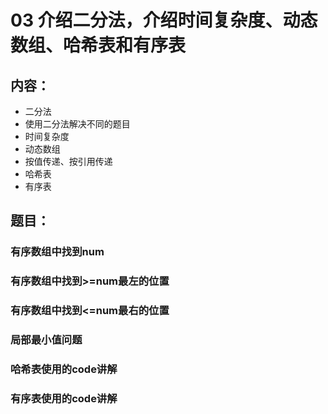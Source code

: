 # 03 介绍二分法，介绍时间复杂度、动态数组、哈希表和有序表

## 内容：
 - 二分法 
 - 使用二分法解决不同的题目 
 - 时间复杂度 
 - 动态数组 
 - 按值传递、按引用传递 
 - 哈希表 
 - 有序表

## 题目：

### 有序数组中找到num

### 有序数组中找到>=num最左的位置

### 有序数组中找到<=num最右的位置

### 局部最小值问题

### 哈希表使用的code讲解

### 有序表使用的code讲解
